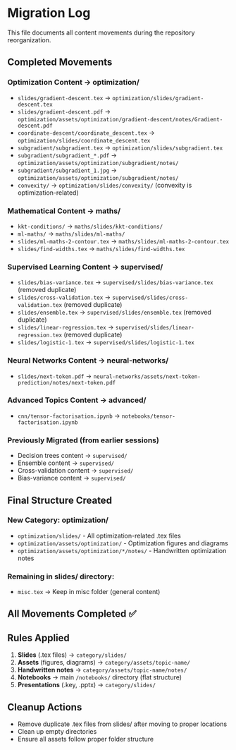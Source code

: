 # Migration Log

This file documents all content movements during the repository reorganization.

## Completed Movements

### Optimization Content → optimization/
- `slides/gradient-descent.tex` → `optimization/slides/gradient-descent.tex`
- `slides/gradient-descent.pdf` → `optimization/assets/optimization/gradient-descent/notes/Gradient-descent.pdf`
- `coordinate-descent/coordinate_descent.tex` → `optimization/slides/coordinate_descent.tex`
- `subgradient/subgradient.tex` → `optimization/slides/subgradient.tex`
- `subgradient/subgradient_*.pdf` → `optimization/assets/optimization/subgradient/notes/`
- `subgradient/subgradient_1.jpg` → `optimization/assets/optimization/subgradient/notes/`
- `convexity/` → `optimization/slides/convexity/` (convexity is optimization-related)

### Mathematical Content → maths/
- `kkt-conditions/` → `maths/slides/kkt-conditions/`
- `ml-maths/` → `maths/slides/ml-maths/`
- `slides/ml-maths-2-contour.tex` → `maths/slides/ml-maths-2-contour.tex`
- `slides/find-widths.tex` → `maths/slides/find-widths.tex`

### Supervised Learning Content → supervised/
- `slides/bias-variance.tex` → `supervised/slides/bias-variance.tex` (removed duplicate)
- `slides/cross-validation.tex` → `supervised/slides/cross-validation.tex` (removed duplicate)
- `slides/ensemble.tex` → `supervised/slides/ensemble.tex` (removed duplicate)
- `slides/linear-regression.tex` → `supervised/slides/linear-regression.tex` (removed duplicate)
- `slides/logistic-1.tex` → `supervised/slides/logistic-1.tex`

### Neural Networks Content → neural-networks/
- `slides/next-token.pdf` → `neural-networks/assets/next-token-prediction/notes/next-token.pdf`

### Advanced Topics Content → advanced/
- `cnn/tensor-factorisation.ipynb` → `notebooks/tensor-factorisation.ipynb`

### Previously Migrated (from earlier sessions)
- Decision trees content → `supervised/`
- Ensemble content → `supervised/`
- Cross-validation content → `supervised/`
- Bias-variance content → `supervised/`

## Final Structure Created

### New Category: optimization/
- `optimization/slides/` - All optimization-related .tex files
- `optimization/assets/optimization/` - Optimization figures and diagrams
- `optimization/assets/optimization/*/notes/` - Handwritten optimization notes

### Remaining in slides/ directory:
- `misc.tex` → Keep in misc folder (general content)

## All Movements Completed ✅

## Rules Applied
1. **Slides** (.tex files) → `category/slides/`
2. **Assets** (figures, diagrams) → `category/assets/topic-name/`
3. **Handwritten notes** → `category/assets/topic-name/notes/`
4. **Notebooks** → main `/notebooks/` directory (flat structure)
5. **Presentations** (.key, .pptx) → `category/slides/`

## Cleanup Actions
- Remove duplicate .tex files from slides/ after moving to proper locations
- Clean up empty directories
- Ensure all assets follow proper folder structure